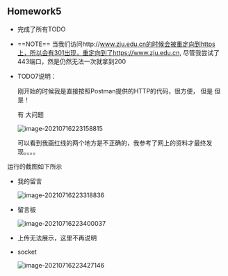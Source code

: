 ## Homework5



- 完成了所有TODO

- ==NOTE== 当我们访问http://www.zju.edu.cn的时候会被重定向到https上，所以会有301出现，重定向到了https://www.zju.edu.cn, 尽管我尝试了443端口，然是仍然无法一次就拿到200

- TODO7说明：

  刚开始的时候我是直接按照Postman提供的HTTP的代码，很方便， 但是 但是！

  有 大问题

  ![image-20210716223158815](https://pic.raynor.top/images/2021/07/16/image-20210716223158815.png)

  可以看到我画红线的两个地方是不正确的，我参考了网上的资料才最终发现。。。。

  

  

运行的截图如下所示

- 我的留言

  ![image-20210716223318836](https://pic.raynor.top/images/2021/07/16/image-20210716223318836.png)

- 留言板

  ![image-20210716223400037](https://pic.raynor.top/images/2021/07/16/image-20210716223400037.png)

- 上传无法展示，这里不再说明

- socket

  ![image-20210716223427146](https://pic.raynor.top/images/2021/07/16/image-20210716223427146.png)